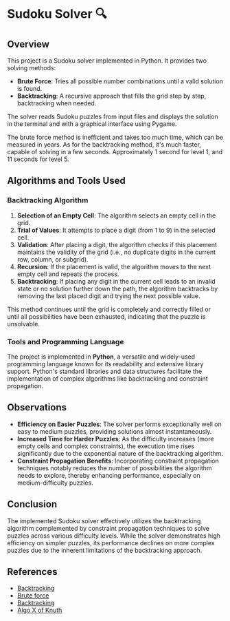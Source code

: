 # Sudoku Solver 🔍

## Overview

This project is a Sudoku solver implemented in Python. It provides two solving methods:

- **Brute Force**: Tries all possible number combinations until a valid solution is found.
- **Backtracking**: A recursive approach that fills the grid step by step, backtracking when needed.

The solver reads Sudoku puzzles from input files and displays the solution in the terminal and with a graphical interface using Pygame.

The brute force method is inefficient and takes too much time, which can be measured in years.
As for the backtracking method, it's much faster, capable of solving in a few seconds.
Approximately 1 second for level 1, and 11 seconds for level 5.

## Algorithms and Tools Used

### Backtracking Algorithm

1. **Selection of an Empty Cell**: The algorithm selects an empty cell in the grid.
2. **Trial of Values**: It attempts to place a digit (from 1 to 9) in the selected cell.
3. **Validation**: After placing a digit, the algorithm checks if this placement maintains the validity of the grid (i.e., no duplicate digits in the current row, column, or subgrid).
4. **Recursion**: If the placement is valid, the algorithm moves to the next empty cell and repeats the process.
5. **Backtracking**: If placing any digit in the current cell leads to an invalid state or no solution further down the path, the algorithm backtracks by removing the last placed digit and trying the next possible value.

This method continues until the grid is completely and correctly filled or until all possibilities have been exhausted, indicating that the puzzle is unsolvable.

### Tools and Programming Language

The project is implemented in **Python**, a versatile and widely-used programming language known for its readability and extensive library support. Python's standard libraries and data structures facilitate the implementation of complex algorithms like backtracking and constraint propagation.

## Observations

- **Efficiency on Easier Puzzles**: The solver performs exceptionally well on easy to medium puzzles, providing solutions almost instantaneously.
- **Increased Time for Harder Puzzles**: As the difficulty increases (more empty cells and complex constraints), the execution time rises significantly due to the exponential nature of the backtracking algorithm.
- **Constraint Propagation Benefits**: Incorporating constraint propagation techniques notably reduces the number of possibilities the algorithm needs to explore, thereby enhancing performance, especially on medium-difficulty puzzles.

## Conclusion

The implemented Sudoku solver effectively utilizes the backtracking algorithm complemented by constraint propagation techniques to solve puzzles across various difficulty levels. While the solver demonstrates high efficiency on simpler puzzles, its performance declines on more complex puzzles due to the inherent limitations of the backtracking approach.

## References

- [Backtracking](https://www.geeksforgeeks.org/backtracking-algorithm-in-python/)
- [Brute force](https://www.mathinfo.ovh/Premiere_NSI/G05_Algo_Glouton/index.html)
- [Backtracking](https://www.easiio.com/fr/backtracking-algorithm/)
- [Algo X of Knuth](https://fr.wikipedia.org/wiki/Algorithmes_de_r%C3%A9solution_des_sudokus)
